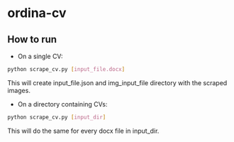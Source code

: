 # ordina-cv #

## How to run ##

* On a single CV:
```bash
python scrape_cv.py [input_file.docx]
```
This will create input_file.json and img_input_file directory with the scraped images.

* On a directory containing CVs:
```bash
python scrape_cv.py [input_dir]
```
This will do the same for every docx file in input_dir.
